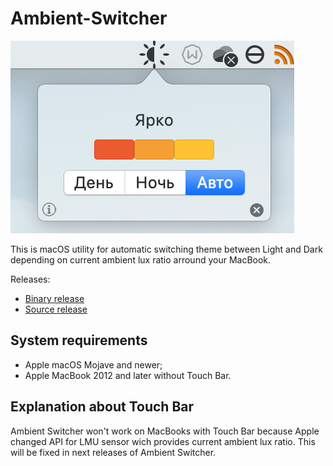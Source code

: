 # Ambient-Switcher
 
 ![Ambient Switcher window](https://github.com/codeworked/Ambient-Switcher/blob/master/Screens/screenshot_1.png "Ambient Switcher window")
 
 This is macOS utility for automatic switching theme between Light and Dark depending on current ambient lux ratio arround your MacBook.
 
 Releases:
 - [Binary release](https://github.com/codeworked/Ambient-Switcher/releases/download/v0.1/Ambient.Switcher.0.1.dmg)
 - [Source release](https://github.com/codeworked/Ambient-Switcher/archive/v0.1.zip)

## System requirements

- Apple macOS Mojave and newer;
- Apple MacBook 2012 and later without Touch Bar.

## Explanation about Touch Bar

Ambient Switcher won't work on MacBooks with Touch Bar because Apple changed API for LMU sensor wich provides current ambient lux ratio. This will be fixed in next releases of Ambient Switcher. 
